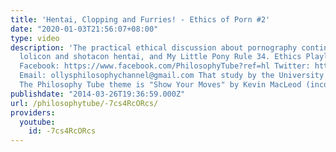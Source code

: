 ```yaml
---
title: 'Hentai, Clopping and Furries! - Ethics of Porn #2'
date: "2020-01-03T21:56:07+08:00"
type: video
description: 'The practical ethical discussion about pornography continues. We discuss
  lolicon and shotacon hentai, and My Little Pony Rule 34. Ethics Playlist: https://www.youtube.com/playlist?list=PLvoAL-KSZ32ecfEjoNjMJyKTFUS5-hNr9
  Facebook: https://www.facebook.com/PhilosophyTube?ref=hl Twitter: https://twitter.com/PhilosophyTube
  Email: ollysphilosophychannel@gmail.com That study by the University of Texas: http://homepage.psy.utexas.edu/HomePage/Group/BussLAB/pdffiles/why%20humans%20have%20sex%202007.pdf
  The Philosophy Tube theme is "Show Your Moves" by Kevin MacLeod (incompetech.com)'
publishdate: "2014-03-26T19:36:59.000Z"
url: /philosophytube/-7cs4RcORcs/
providers:
  youtube:
    id: -7cs4RcORcs
---
```

